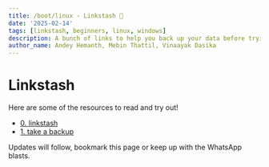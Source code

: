 ```yaml
---
title: /boot/linux - Linkstash 🔗 
date: '2025-02-14'
tags: [linkstash, beginners, linux, windows]
description: A bunch of links to help you back up your data before trying out Linux!
author_name: Andey Hemanth, Mebin Thattil, Vinaayak Dasika
---
```


# Linkstash

Here are some of the resources to read and try out!

- [0. linkstash](/posts/boot-linux-0-linkstash)
- [1. take a backup](/posts/boot-linux-1-BackupBeforeDualboot)

Updates will follow, bookmark this page or keep up with the WhatsApp blasts.

